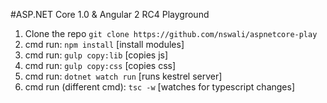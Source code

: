 #ASP.NET Core 1.0 & Angular 2 RC4 Playground

1. Clone the repo `git clone https://github.com/nswali/aspnetcore-play`
2. cmd run: `npm install` [install modules]
3. cmd run: `gulp copy:lib` [copies js]
4. cmd run: `gulp copy:css` [copies css]
5. cmd run: `dotnet watch run` [runs kestrel server]
6. cmd run (different cmd): `tsc -w` [watches for typescript changes]
